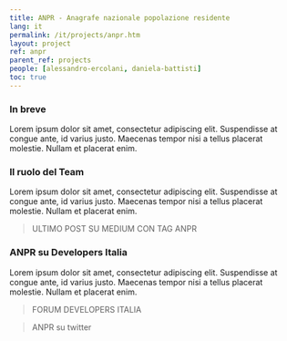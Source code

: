 ```yaml
---
title: ANPR - Anagrafe nazionale popolazione residente
lang: it
permalink: /it/projects/anpr.htm
layout: project
ref: anpr
parent_ref: projects
people: [alessandro-ercolani, daniela-battisti]
toc: true
---
```


### In breve

Lorem ipsum dolor sit amet, consectetur adipiscing elit. Suspendisse at congue ante, id varius justo. Maecenas tempor nisi a tellus placerat molestie. Nullam et placerat enim. 

### Il ruolo del Team

Lorem ipsum dolor sit amet, consectetur adipiscing elit. Suspendisse at congue ante, id varius justo. Maecenas tempor nisi a tellus placerat molestie. Nullam et placerat enim. 

> ULTIMO POST SU MEDIUM CON TAG ANPR

### ANPR su Developers Italia

Lorem ipsum dolor sit amet, consectetur adipiscing elit. Suspendisse at congue ante, id varius justo. Maecenas tempor nisi a tellus placerat molestie. Nullam et placerat enim. 

> FORUM DEVELOPERS ITALIA

> ANPR su twitter

